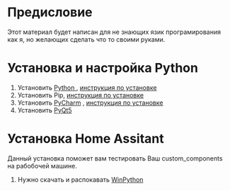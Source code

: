 # Предисловие
Этот материал будет написан для не знающих язик програмирования как я, но желающих сделать что то своими руками.
# Установка и настройка Python
1. Установить <a href="https://www.python.org/downloads/"> Python </a>, <a href="https://dataenginer.ru/?p=8318"> инструкция по установке </a> 
2. Установить Pip, <a href="https://dataenginer.ru/?p=8318"> инструкция по установке </a>  
3. Установить  <a href="https://www.jetbrains.com/pycharm/">PyCharm</a> , <a href="https://pythonru.com/baza-znanij/poshagovaja-ustanovka-pycharm">инструкция по установке</a>
4. Установить <a href="https://pypi.org/project/PyQt5/">PyQt5 </a>
# Установка Home Assitant
Данный установка поможет вам тестировать Ваш custom_components на рабобочей машине.
1. Нужно скачать и распокавать <a href="https://sourceforge.net/projects/winpython/files/"> WinPython </a>
